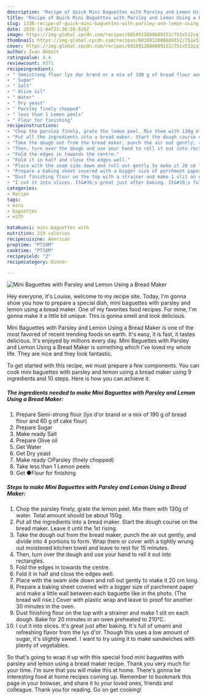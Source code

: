 ```yaml
---
description: "Recipe of Quick Mini Baguettes with Parsley and Lemon Using a Bread Maker"
title: "Recipe of Quick Mini Baguettes with Parsley and Lemon Using a Bread Maker"
slug: 1336-recipe-of-quick-mini-baguettes-with-parsley-and-lemon-using-a-bread-maker
date: 2020-11-04T21:36:28.626Z
image: https://img-global.cpcdn.com/recipes/6018912880689152/751x532cq70/mini-baguettes-with-parsley-and-lemon-using-a-bread-maker-recipe-main-photo.jpg
thumbnail: https://img-global.cpcdn.com/recipes/6018912880689152/751x532cq70/mini-baguettes-with-parsley-and-lemon-using-a-bread-maker-recipe-main-photo.jpg
cover: https://img-global.cpcdn.com/recipes/6018912880689152/751x532cq70/mini-baguettes-with-parsley-and-lemon-using-a-bread-maker-recipe-main-photo.jpg
author: Ivan Abbott
ratingvalue: 4.4
reviewcount: 9371
recipeingredient:
- " Semistrong flour lys dor brand or a mix of 190 g of bread flour and 60 g of cake flour"
- " Sugar"
- " Salt"
- " Olive oil"
- " Water"
- " Dry yeast"
- " Parsley finely chopped"
- " less than 1 Lemon peels"
- " Flour for finishing"
recipeinstructions:
- "Chop the parsley finely, grate the lemon peel. Mix them with 130g of water. Total amount should be about 150g."
- "Put all the ingredients into a bread maker. Start the dough course on the bread maker. Leave it until the 1st rising."
- "Take the dough out from the bread maker, punch the air out gently, and divide into 4 portions to form. Wrap them or cover with a tightly wrung out moistened kitchen towel and leave to rest for 15 minutes."
- "Then, turn over the dough and use your hand to roll it out into rectangles."
- "Fold the edges in towards the centre."
- "Fold it in half and close the edges well."
- "Place with the seam side down and roll out gently to make it 20 cm long."
- "Prepare a baking sheet covered with a bigger size of parchment paper and make a little wall between each baguette like in the photo. (The bread will rise.) Cover with plastic wrap and leave to proof for another 30 minutes in the oven."
- "Dust finishing flour on the top with a strainer and make 1 slit on each dough. Bake for 20 minutes in an oven preheated to 210°C."
- "I cut it into slices. It&#39;s great just after baking. It&#39;s full of umami and refreshing flavor from the lys d&#39;or. Though this uses a low amount of sugar, it&#39;s slightly sweet. I want to try using it to make sandwiches with plenty of vegetables."
categories:
- Recipe
tags:
- mini
- baguettes
- with

katakunci: mini baguettes with 
nutrition: 219 calories
recipecuisine: American
preptime: "PT10M"
cooktime: "PT38M"
recipeyield: "2"
recipecategory: Dinner

---
```



![Mini Baguettes with Parsley and Lemon Using a Bread Maker](https://img-global.cpcdn.com/recipes/6018912880689152/751x532cq70/mini-baguettes-with-parsley-and-lemon-using-a-bread-maker-recipe-main-photo.jpg)

Hey everyone, it's Louise, welcome to my recipe site. Today, I'm gonna show you how to prepare a special dish, mini baguettes with parsley and lemon using a bread maker. One of my favorites food recipes. For mine, I'm gonna make it a little bit unique. This is gonna smell and look delicious.



Mini Baguettes with Parsley and Lemon Using a Bread Maker is one of the most favored of recent trending foods on earth. It's easy, it is fast, it tastes delicious. It's enjoyed by millions every day. Mini Baguettes with Parsley and Lemon Using a Bread Maker is something which I've loved my whole life. They are nice and they look fantastic.


To get started with this recipe, we must prepare a few components. You can cook mini baguettes with parsley and lemon using a bread maker using 9 ingredients and 10 steps. Here is how you can achieve it.

<!--inarticleads1-->

##### The ingredients needed to make Mini Baguettes with Parsley and Lemon Using a Bread Maker:

1. Prepare  Semi-strong flour (lys d&#39;or brand or a mix of 190 g of bread flour and 60 g of cake flour)
1. Prepare  Sugar
1. Make ready  Salt
1. Prepare  Olive oil
1. Get  Water
1. Get  Dry yeast
1. Make ready  ○Parsley (finely chopped)
1. Take  less than 1 Lemon peels
1. Get  ●Flour for finishing




<!--inarticleads2-->

##### Steps to make Mini Baguettes with Parsley and Lemon Using a Bread Maker:

1. Chop the parsley finely, grate the lemon peel. Mix them with 130g of water. Total amount should be about 150g.
1. Put all the ingredients into a bread maker. Start the dough course on the bread maker. Leave it until the 1st rising.
1. Take the dough out from the bread maker, punch the air out gently, and divide into 4 portions to form. Wrap them or cover with a tightly wrung out moistened kitchen towel and leave to rest for 15 minutes.
1. Then, turn over the dough and use your hand to roll it out into rectangles.
1. Fold the edges in towards the centre.
1. Fold it in half and close the edges well.
1. Place with the seam side down and roll out gently to make it 20 cm long.
1. Prepare a baking sheet covered with a bigger size of parchment paper and make a little wall between each baguette like in the photo. (The bread will rise.) Cover with plastic wrap and leave to proof for another 30 minutes in the oven.
1. Dust finishing flour on the top with a strainer and make 1 slit on each dough. Bake for 20 minutes in an oven preheated to 210°C.
1. I cut it into slices. It&#39;s great just after baking. It&#39;s full of umami and refreshing flavor from the lys d&#39;or. Though this uses a low amount of sugar, it&#39;s slightly sweet. I want to try using it to make sandwiches with plenty of vegetables.




So that's going to wrap it up with this special food mini baguettes with parsley and lemon using a bread maker recipe. Thank you very much for your time. I'm sure that you will make this at home. There's gonna be interesting food at home recipes coming up. Remember to bookmark this page in your browser, and share it to your loved ones, friends and colleague. Thank you for reading. Go on get cooking!
